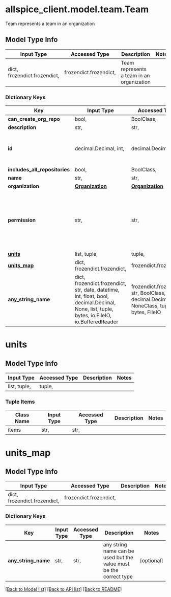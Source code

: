 # allspice_client.model.team.Team

Team represents a team in an organization

## Model Type Info
Input Type | Accessed Type | Description | Notes
------------ | ------------- | ------------- | -------------
dict, frozendict.frozendict,  | frozendict.frozendict,  | Team represents a team in an organization | 

### Dictionary Keys
Key | Input Type | Accessed Type | Description | Notes
------------ | ------------- | ------------- | ------------- | -------------
**can_create_org_repo** | bool,  | BoolClass,  |  | [optional] 
**description** | str,  | str,  |  | [optional] 
**id** | decimal.Decimal, int,  | decimal.Decimal,  |  | [optional] value must be a 64 bit integer
**includes_all_repositories** | bool,  | BoolClass,  |  | [optional] 
**name** | str,  | str,  |  | [optional] 
**organization** | [**Organization**](Organization.md) | [**Organization**](Organization.md) |  | [optional] 
**permission** | str,  | str,  |  | [optional] must be one of ["none", "read", "write", "admin", "owner", ] 
**[units](#units)** | list, tuple,  | tuple,  |  | [optional] 
**[units_map](#units_map)** | dict, frozendict.frozendict,  | frozendict.frozendict,  |  | [optional] 
**any_string_name** | dict, frozendict.frozendict, str, date, datetime, int, float, bool, decimal.Decimal, None, list, tuple, bytes, io.FileIO, io.BufferedReader | frozendict.frozendict, str, BoolClass, decimal.Decimal, NoneClass, tuple, bytes, FileIO | any string name can be used but the value must be the correct type | [optional]

# units

## Model Type Info
Input Type | Accessed Type | Description | Notes
------------ | ------------- | ------------- | -------------
list, tuple,  | tuple,  |  | 

### Tuple Items
Class Name | Input Type | Accessed Type | Description | Notes
------------- | ------------- | ------------- | ------------- | -------------
items | str,  | str,  |  | 

# units_map

## Model Type Info
Input Type | Accessed Type | Description | Notes
------------ | ------------- | ------------- | -------------
dict, frozendict.frozendict,  | frozendict.frozendict,  |  | 

### Dictionary Keys
Key | Input Type | Accessed Type | Description | Notes
------------ | ------------- | ------------- | ------------- | -------------
**any_string_name** | str,  | str,  | any string name can be used but the value must be the correct type | [optional] 

[[Back to Model list]](../../README.md#documentation-for-models) [[Back to API list]](../../README.md#documentation-for-api-endpoints) [[Back to README]](../../README.md)

